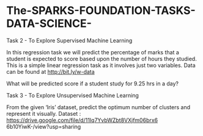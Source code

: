 # The-SPARKS-FOUNDATION-TASKS-DATA-SCIENCE-
Task  2 - To Explore
Supervised Machine Learning

In this regression task we will predict the percentage of marks that a student is expected to score based upon the number of hours they studied. This is a simple linear regression task as it involves just two variables. Data can be found at http://bit.ly/w-data

What will be predicted score if a student study for 9.25 hrs in a day?

Task 3 - To Explore Unsupervised
Machine Learning

From the given ‘Iris’ dataset, predict the optimum number of clusters and represent it visually.
Dataset :
https://drive.google.com/file/d/11Iq7YvbWZbt8VXjfm06brx6
6b10YiwK-/view?usp=sharing
